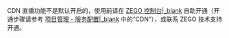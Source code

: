<div class = 'mk-warning'>

CDN 直播功能不是默认开启的，使用前请在 [ZEGO 控制台\|_blank](https://console.zego.im) 自助开通（开通步骤请参考 [项目管理 - 服务配置\|_blank](#14223) 中的“CDN”），或联系 ZEGO 技术支持开通。
</div>



